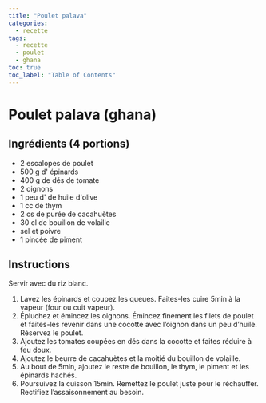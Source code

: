 ```yaml
---
title: "Poulet palava"
categories:
  - recette
tags:
  - recette
  - poulet
  - ghana
toc: true
toc_label: "Table of Contents"
---
```


# Poulet palava (ghana)

## Ingrédients (4 portions)

- 2 escalopes de poulet
- 500 g d' épinards
- 400 g de dés de tomate
- 2 oignons
- 1 peu d' de huile d'olive
- 1 cc de thym
- 2 cs de purée de cacahuètes
- 30 cl de bouillon de volaille
- sel et poivre
- 1 pincée de piment

## Instructions

Servir avec du riz blanc.

1. Lavez les épinards et coupez les queues. Faites-les cuire 5min à la vapeur (four ou cuit vapeur).
1. Épluchez et émincez les oignons. Émincez finement les filets de poulet et faites-les revenir dans une cocotte avec l’oignon dans un peu d’huile. Réservez le poulet.
1. Ajoutez les tomates coupées en dés dans la cocotte et faites réduire à feu doux.
1. Ajoutez le beurre de cacahuètes et la moitié du bouillon de volaille.
1. Au bout de 5min, ajoutez le reste de bouillon, le thym, le piment et les épinards hachés.
1. Poursuivez la cuisson 15min. Remettez le poulet juste pour le réchauffer. Rectifiez l’assaisonnement au besoin.
